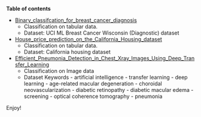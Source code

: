 **Table of contents**
- [Binary_classifcation_for_breast_cancer_diagnosis](Binary_classifcation_for_breast_cancer_diagnosis.ipynb)
  - Classification on tabular data.
  - Dataset: UCI ML Breast Cancer Wisconsin (Diagnostic) dataset
- [House_price_prediction_on_the_California_Housing_dataset](House_price_prediction_on_the_California_Housing_dataset_.ipynb)
   - Classification on tabular data.
  - Dataset: California housing dataset
- [Efficient_Pneumonia_Detection_in_Chest_Xray_Images_Using_Deep_Transfer_Learning](Efficient_Pneumonia_Detection_in_Chest_Xray_Images_Using_Deep_Transfer_Learning.ipynb)
  - Classification on Image data
  - Dataset 
Keywords - artificial intelligence - transfer learning - deep learning - age-related macular degeneration - choroidal neovascularization - diabetic retinopathy - diabetic macular edema - screening - optical coherence tomography - pneumonia

Enjoy!
